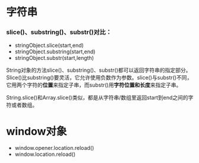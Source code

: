 # 字符串
### slice()、substring()、substr()对比：
- stringObject.slice(start,end)
- stringObject.substring(start,end)
- stringObject.substr(start,length)

String对象的方法slice()、substring()、substr()都可以返回字符串的指定部分。Slice()比substring()要灵活，它允许使用负数作为参数。slice()与substr()不同，它用两个字符的**位置**来指定子串，而substr()用**字符位置和长度**来指定子串。

String.slice()和Array.slice()类似，都是从字符串/数组里返回start到end之间的字符或者数组。
    
# window对象
- window.opener.location.reload()
- window.location.reload()


